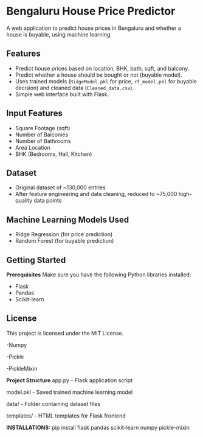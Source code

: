 # Bengaluru House Price Predictor

A web application to predict house prices in Bengaluru and whether a house is buyable, using machine learning.

## Features
- Predict house prices based on location, BHK, bath, sqft, and balcony.
- Predict whether a house should be bought or not (buyable model).
- Uses trained models (`RidgeModel.pkl` for price, `rf_model.pkl` for buyable decision) and cleaned data (`Cleaned_data.csv`).
- Simple web interface built with Flask.

## Input Features
- Square Footage (sqft)
- Number of Balconies
- Number of Bathrooms
- Area Location
- BHK (Bedrooms, Hall, Kitchen)

## Dataset
- Original dataset of ~130,000 entries
- After feature engineering and data cleaning, reduced to ~75,000 high-quality data points

## Machine Learning Models Used
- Ridge Regression (for price prediction)
- Random Forest (for buyable prediction)

## Getting Started
**Prerequisites**
Make sure you have the following Python libraries installed:
- Flask
- Pandas
- Scikit-learn

## License
This project is licensed under the MIT License.

-Numpy

-Pickle

-PickleMixin

**Project Structure**
app.py - Flask application script

model.pkl - Saved trained machine learning model

data/ - Folder containing dataset files

templates/ - HTML templates for Flask frontend

**INSTALLATIONS:**
pip install flask pandas scikit-learn numpy pickle-mixin
